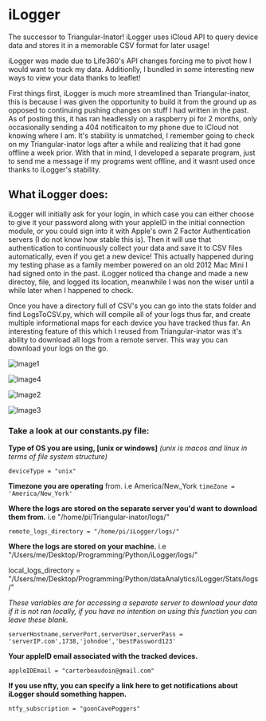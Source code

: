 # iLogger
The successor to Triangular-Inator! iLogger uses iCloud API to query device data and stores it in a memorable CSV format for later usage!

iLogger was made due to Life360's API changes forcing me to pivot how I would want to track my data. Additionlly, I bundled in some interesting new ways to view your data thanks to leaflet!

First things first, iLogger is much more streamlined than Triangular-inator, this is because I was given the opportunity to build it from the ground up as opposed to continuing pushing changes on stuff I had written in the past.
As of posting this, it has ran headlessly on a raspberry pi for 2 months, only occasionally sending a 404 notificaiton to my phone due to iCloud not knowing where I am. It's stability is unmatched, I remember going to check on my Triangular-inator logs after a while and realizing that it had gone offline a week prior. With that in mind, I developed a separate program, just to send me a message if my programs went offline, and it wasnt used once thanks to iLogger's stability.

## What iLogger does:

iLogger will initially ask for your login, in which case you can either choose to give it your password along with your appleID in the initial connection module, or you could sign into it with Apple's own 2 Factor Authentication servers (I do not know how stable this is). Then it will use that authentication to continuously collect your data and save it to CSV files automatically, even if you get a new device! This actually happened during my testing phase as a family member powered on an old 2012 Mac Mini I had signed onto in the past. iLogger noticed tha change and made a new directoy, file, and logged its location, meanwhile I was non the wiser until a while later when I happened to check. 

Once you have a directory full of CSV's you can go into the stats folder and find LogsToCSV.py, which will compile all of your logs thus far, and create multiple informational maps for each device you have tracked thus far. An interesting feature of this which I reused from Triangular-inator was it's ability to download all logs from a remote server. This way you can download your logs on the go.

![Image1](Image1.png)

![Image4](Image4.png)

![Image2](Image2.png)

![Image3](Image3.png)


### Take a look at our constants.py file:

**Type of OS you are using, [unix or windows]** *(unix is macos and linux in terms of file system structure)*

`deviceType = "unix"`



**Timezone you are operating** from. i.e America/New_York
`timeZone = 'America/New_York'`



**Where the logs are stored on the separate server you'd want to download them from.** i.e "/home/pi/Triangular-inator/logs/"

`remote_logs_directory = "/home/pi/iLogger/logs/"`



**Where the logs are stored on your machine.** i.e "/Users/me/Desktop/Programming/Python/iLogger/logs/"

local_logs_directory = "/Users/me/Desktop/Programming/Python/dataAnalytics/iLogger/Stats/logs/"



*These variables are for accessing a separate server to download your data if it is not ran locally, if you have no intention on using this function you can leave these blank.*

`serverHostname,serverPort,serverUser,serverPass = 'serverIP.com',1738,'johndoe','bestPassword123'`



**Your appleID email associated with the tracked devices.**

`appleIDEmail = "carterbeaudoin@gmail.com"`



**If you use nfty, you can specify a link here to get notifications about iLogger should something happen.**

`ntfy_subscription = "goonCavePoggers"`


